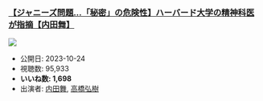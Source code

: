 ### [【ジャニーズ問題…「秘密」の危険性】ハーバード大学の精神科医が指摘【内田舞】](https://www.youtube.com/watch?v=tExeI6sxu-I)
[![](https://img.youtube.com/vi/tExeI6sxu-I/sddefault.jpg)](https://www.youtube.com/watch?v=tExeI6sxu-I)
-   公開日: 2023-10-24
-   視聴数: 95,933
-   **いいね数: 1,698**
-   出演者: [内田舞](/rehacq_fan/people/内田舞 "wikilink"), [高橋弘樹](/rehacq_fan/people/高橋弘樹 "wikilink")
